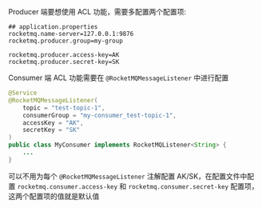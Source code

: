 Producer 端要想使用 ACL 功能，需要多配置两个配置项:
```properties
## application.properties
rocketmq.name-server=127.0.0.1:9876
rocketmq.producer.group=my-group

rocketmq.producer.access-key=AK
rocketmq.producer.secret-key=SK
```

Consumer 端 ACL 功能需要在 `@RocketMQMessageListener` 中进行配置
```java
@Service
@RocketMQMessageListener(
    topic = "test-topic-1", 
    consumerGroup = "my-consumer_test-topic-1",
    accessKey = "AK",
    secretKey = "SK"
)
public class MyConsumer implements RocketMQListener<String> {
    ...
}
```

可以不用为每个 `@RocketMQMessageListener` 注解配置 AK/SK，在配置文件中配置 `rocketmq.consumer.access-key` 和 `rocketmq.consumer.secret-key` 配置项，这两个配置项的值就是默认值